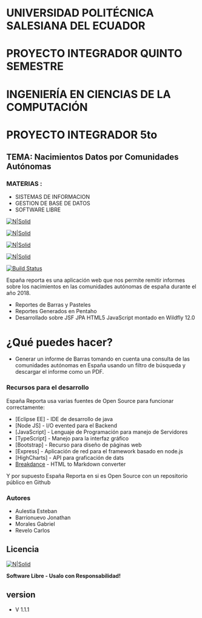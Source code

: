 # UNIVERSIDAD POLITÉCNICA SALESIANA DEL ECUADOR
# PROYECTO INTEGRADOR QUINTO SEMESTRE 
# INGENIERÍA EN CIENCIAS DE LA COMPUTACIÓN

# PROYECTO INTEGRADOR 5to
##  TEMA: Nacimientos Datos por Comunidades Autónomas
### MATERIAS :
- 	SISTEMAS DE INFORMACION 
- 	GESTION DE BASE DE DATOS 
- 	SOFTWARE LIBRE

[![N|Solid](https://media.discordapp.net/attachments/709929879101112414/740592781592100895/unknown.png)]()

[![N|Solid](https://media.discordapp.net/attachments/709929879101112414/740592853792849970/unknown.png)]()

[![N|Solid](https://media.discordapp.net/attachments/709929879101112414/740592919945281646/unknown.png)]()


[![N|Solid](https://media.discordapp.net/attachments/709929879101112414/740593064384659626/unknown.png)]()

[![Build Status](https://travis-ci.org/joemccann/dillinger.svg?branch=master)](https://travis-ci.org/joemccann/dillinger)

España reporta es una aplicación web que nos permite remitir informes sobre los nacimientos
en las comunidades autónomas de españa durante el año 2018.

  - Reportes de Barras y Pasteles
  - Reportes Generados en Pentaho
  - Desarrollado sobre JSF JPA HTML5 JavaScript montado en Wildfly 12.0

# ¿Qué puedes hacer?

  - Generar un informe de Barras tomando en cuenta una consulta de las comunidades autónomas
    en España usando un filtro de búsqueda y descargar el informe como un PDF.

### Recursos para el desarrollo

España Reporta usa varias fuentes de Open Source para funcionar correctamente:

* [Eclipse EE] - IDE de desarrollo de java
* [Node JS] - I/O evented para el Backend
* [JavaScript] - Lenguaje de Programación para manejo de Servidores
* [TypeScript] - Manejo para la interfaz gráfico 
* [Bootstrap] -  Recurso para diseño de páginas web
* [Express] -  Aplicación de red para el framework basado en node.js  
* [HighCharts] - API para graficación de dats
* [Breakdance](https://breakdance.github.io/breakdance/) - HTML to Markdown converter

Y por supuesto España Reporta en si es Open Source con un repositorio público en Github

### Autores

 - Aulestia Esteban  
 - Barrionuevo Jonathan
 - Morales Gabriel 
 - Revelo Carlos

Licencia
----
[![N|Solid](https://aprendizajecooperativointef.files.wordpress.com/2019/07/cc-by-nc-sa-4.0.jpg)]()



**Software Libre - Usalo con Responsabilidad!**


## version
- V 1.1.1
